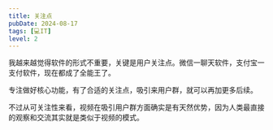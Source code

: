 ```yaml
---
title: 关注点
pubDate: 2024-08-17
tags: [💻IT]
level: 2
---
```


我越来越觉得软件的形式不重要，关键是用户关注点。微信一聊天软件，支付宝一支付软件，现在都成了全能王了。

专注做好核心功能，有了合适的关注点，吸引来用户群，就可以再加更多后续。

不过从可关注性来看，视频在吸引用户群方面确实是有天然优势，因为人类最直接的观察和交流其实就是类似于视频的模式。
